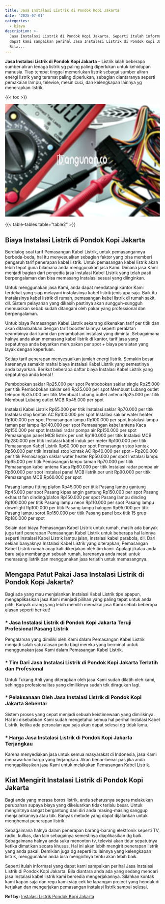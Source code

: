 ```yaml
---
title: Jasa Instalasi Listrik di Pondok Kopi Jakarta
date: '2025-07-01'
categories:
  - biaya
description: >-
  Jasa Instalasi Listrik di Pondok Kopi Jakarta. Seperti itulah informasi yang
  dapat kami sampaikan perihal Jasa Instalasi Listrik di Pondok Kopi Jakarta.
  Bila...
---
```


**Jasa Instalasi Listrik di Pondok Kopi Jakarta** – Listrik ialah beberapa sumber aliran tenaga listrik yg paling paling diperlukan untuk kehidupan manusia. Tiap tempat tinggal memerlukan listrik sebagai sumber aliran energi listrik yang teramat paling diperlukan, sebagian diantaranya seperti pemakaian lampu, televise, mesin cuci, dan kelengkapan lainnya yg menerapkan listrik.

{{< toc >}}

![Jasa Instalasi Listrik di Pondok Kopi Jakarta](/images/instalasi-listrik-murah39.png)

{{< table-tables table="table2" >}}

## Biaya Instalasi Listrik di Pondok Kopi Jakarta

Berdialog soal tarif Pemasangan Kabel Listrik, untuk pemasangannya berbeda-beda, hal itu menyesuaikan sebagian faktor yang bisa memberi pengaruh tarif penerapan kabel listrik. Untuk pemasangan kabel listrik akan lebih tepat guna bilamana anda menggunakan jasa Kami. Dimana jasa Kami menjadi bagian dari penyedia jasa Instalasi Kabel Listrik yang telah pasti berpengalaman dan bisa memasang Instalasi sesuai yang diinginkan.

Untuk menggunakan jasa Kami, anda dapat mendatangi kantor Kami terdekat yang siap melayani instalasinya kabel listrik jenis apa saja. Baik itu instalasinya kabel listrik di rumah, pemasangan kabel listrik di rumah sakit, dll. Sistem pelayanan yang dikasih pastinya akan sungguh-sungguh memuaskan sebab sudah ditangani oleh pakar yang professional dan berpengalaman.

Untuk biaya Pemasangan Kabel Listrik sekarang dikenakan tarif per titik dan akan ditambahkan dengan tarif booster lainnya seperti peralatan seandainya dari kami dan penambahan instalasi yang diminta. Sebagaimana halnya anda akan memasang kabel listrik di kantor, tarif jasa yang sepatutnya anda bayarkan merupakan per spot + biaya peralatan yang layak dengan keperluan.

Setiap tarif penerapan menyesuaikan jumlah energi listrik. Semakin besar karenanya semakin mahal biaya instalasi Kabel Listrik yang semestinya anda bayarkan. Berikut beberapa daftar biaya Instalasi Kabel Listrik yang sepatutnya anda kenal !

Pembobokan saklar Rp25.000 per spot Pembobokan saklar single Rp25.000 per titik Pembobokan saklar seri Rp25.000 per spot Membuat Lubang outlet telepon Rp25.000 per titik Membuat Lubang outlet antena Rp25.000 per titik Membuat Lubang outlet MCB Rp45.000 per spot

Instalasi Kabel Listrik Rp65.000 per titik Instalasi saklar Rp70.000 per titik Instalasi stop kontak AC Rp100.000 per spot Instalasi saklar water heater Rp100.000 per spot Pemasangan lampu Rp100.000 per spot Instalasi lampu taman per lampu Rp140.000 per spot Pemasangan kabel antena Kaca Rp150.000 per spot Instalasi radar pompa air Rp150.000 per spot Pemasangan panel MCB listrik per unit Rp180.000 per titik Instalasi MCB Rp280.000 per titik Instalasi kabel induk per meter Rp100.000 per titik Pemasangan Kabel Listrik Rp60.000 per spot Pemasangan stop kontak Rp50.000 per titik Instalasi stop kontak AC Rp40.000 per spot – Rp200.000 per titik Pemasangan saklar water heater Rp50.000 per spot Instalasi lampu Rp65.000 per titik Pemasangan lampu taman Rp70.000 per titik Pemasangan kabel antena Kaca Rp60.000 per titik Instalasi radar pompa air Rp60.000 per spot Instalasi panel MCB listrik per unit Rp90.000 per titik Pemasangan MCB Rp60.000 per spot

Pasang lampu fitting plafon Rp45.000 per titik Pasang lampu gantung Rp45.000 per spot Pasang kipas angin gantung Rp150.000 per spot Pasang exhaust fan dinding/plafon Rp150.000 per spot Pasang lampu dinding Rp100.000 per titik Pasang lampu neon Rp110.000 per spot Pasang lampu downlight Rp100.000 per titik Pasang lampu halogen Rp95.000 per titik Pasang lampu sorot Rp150.000 per titik Pasang panel box titik 15 grup Rp180.000 per spot

Selain dari biaya Pemasangan Kabel Listrik untuk rumah, masih ada banyak juga tarif penerapan Pemasangan Kabel Listrik untuk beberapa hal lainnya seperti Instalasi Kabel Listrik lampu jalan, Instalasi kabel parabola, dll. Dari sekian banyaknya Instalasi Kabel Listrik yang diterapkan, Pemasangan Kabel Listrik rumah acap kali dikerjakan oleh tim kami. Apalagi jikalau anda baru saja membangun sebuah rumah, karenanya anda mesti untuk memasang listrik dan menggunakan jasa terlatih untuk memasangnya.

## Mengapa Patut Pakai Jasa Instalasi Listrik di Pondok Kopi Jakarta?

Bagi ada yang mau menjalankan Instalasi Kabel Listrik tipe apapun, mengaplikasikan jasa Kami menjadi pilihan yang paling tepat untuk anda pilih. Banyak orang yang lebih memilih memakai jasa Kami sebab beberapa alasan seperti berikut!

### \* Jasa Instalasi Listrik di Pondok Kopi Jakarta Teruji Profesional Pasang Listrik

Pengalaman yang dimiliki oleh Kami dalam Pemasangan Kabel Listrik menjadi salah satu alasan perlu bagi mereka yang berminat untuk menggunakan jasa Kami dalam Pemasangan Kabel Listrik.

### \* Tim Dari Jasa Instalasi Listrik di Pondok Kopi Jakarta Terlatih dan Profesional

Untuk Tukang Ahli yang diterapkan oleh jasa Kami sudah dilatih oleh kami, sehingga profesionalitas yang dimilikinya sudah tdk diragukan lagi.

### \* Pelaksanaan Oleh Jasa Instalasi Listrik di Pondok Kopi Jakarta Sebentar

Sistem proses yang cepat menjadi sebuah keistimewaan yang dimilikinya. Hal ini disebabkan Kami sudah mengetahui semua hal perihal Instalasi Kabel Listrik, ketika ada persoalan apa saja akan dapat selesai dg tidak lama.

### \* Harga Jasa Instalasi Listrik di Pondok Kopi Jakarta Terjangkau

Karena menyediakan jasa untuk semua masyarakat di Indonesia, jasa Kami menawarkan harga yang terjangkau. Akan benar-benar pas jika anda mengaplikasikan jasa Kami untuk melakukan Pemasangan Kabel Listrik.

## Kiat Mengirit Instalasi Listrik di Pondok Kopi Jakarta


Bagi anda yang merasa boros listrik, anda seharusnya segera melakukan perubahan supaya biaya yang dikeluarkan tidak terlalu besar. Untuk mengiritnya sangat bergantung dari diri anda masing-masing sanggup menjalankannya atau tdk. Banyak metode yang dapat dijalankan untuk menghemat penerapan listrik.

Sebagaimana halnya dalam penerapan barang-barang elektronik seperti TV, radio, kulkas, dan lain sebagainya semestinya diaplikasikan dg baik. Sebagaimana halnya anda suka menonton tv, televisi akan tidur sepatutnya ketika dimatikan secara khusus. Hal ini akan lebih mengirit penerapan listrik yang anda pakai. Demikian juga dg seperti itu lainnya yang kelengkapan listrik, menggunakan anda bisa mengiritnya tentu akan lebih baik.

Seperti itulah informasi yang dapat kami sampaikan perihal Jasa Instalasi Listrik di Pondok Kopi Jakarta. Bila diantara anda ada yang sedang mencari jasa Instalasi kabel listrik kami bersedia mengerjakannya. Silahkan kontak kami kapan saja dan regu kami siap cek ke lapangan project yang hendak di kerjakan dan mengerjakan pemasangan instalasi listrik sampai selesai.

**Ref by:** [Instalasi Listrik Pondok Kopi Jakarta](https://id.wikipedia.org/wiki/Instalasi)
